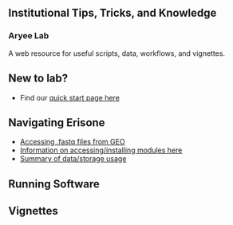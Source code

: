 <br><br>
## Institutional Tips, Tricks, and Knowledge 
### Aryee Lab

A web resource for useful scripts, data, workflows, and vignettes.

## New to lab? 
- Find our [quick start page here](markdown/quickstart.md)

## Navigating Erisone
- [Accessing .fastq files from GEO]()
- [Information on accessing/installing modules here](markdown/cluster_modules.md)
- [Summary of data/storage usage](markdown/data_usage.md)

## Running Software

## Vignettes

<br><br>